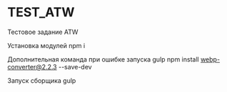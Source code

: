 # TEST_ATW

Тестовое задание ATW

Установка модулей
    npm i

Дополнительная команда при ошибке запуска gulp
    npm install webp-converter@2.2.3 --save-dev

Запуск сборщика 
    gulp 
    
